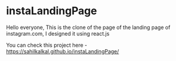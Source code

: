 # instaLandingPage

Hello everyone,
This is the clone of the page of the landing page of instagram.com, I designed it using react.js

You can check this project here - https://sahilkalkal.github.io/instaLandingPage/
